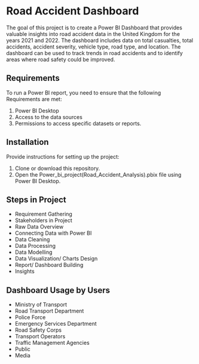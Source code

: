 # Road Accident Dashboard
The goal of this project is to create a Power BI Dashboard that provides valuable insights into road accident data in the United Kingdom for the years 2021 and 2022. The dashboard includes data on total casualties, total accidents, accident severity, vehicle type, road type, and location. The dashboard can be used to track trends in road accidents and to identify areas where road safety could be improved.

## Requirements
To run a Power BI report, you need to ensure that the following Requirements are met:
1. Power BI Desktop
1. Access to the data sources
1. Permissions to access specific datasets or reports.

## Installation
Provide instructions for setting up the project:
1. Clone or download this repository.
1. Open the Power_bi_project(Road_Accident_Analysis).pbix file using Power BI Desktop.

## Steps in Project
+ Requirement Gathering
+ Stakeholders in Project
+ Raw Data Overview
+ Connecting Data with Power BI
+ Data Cleaning
+ Data Processing
+ Data Modelling
+ Data Visualization/ Charts Design
+ Report/ Dashboard Building
+ Insights

##  Dashboard Usage by Users
- Ministry of Transport
- Road Transport Department
- Police Force
- Emergency Services Department
- Road Safety Corps
- Transport Operators
- Traffic Management Agencies
- Public
- Media
